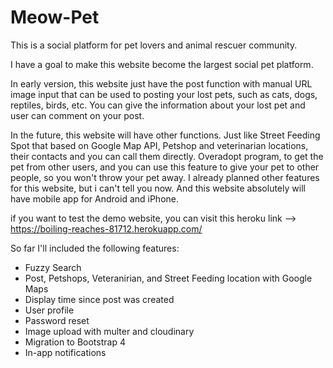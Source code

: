 # Meow-Pet
This is a social platform for pet lovers and animal rescuer community. 

I have a goal to make this website become the largest social pet platform.

In early version, this website just have the post function with manual URL image input that can be used to posting your lost pets, such as cats, dogs, reptiles, birds, etc. You can give the information about your lost pet and user can comment on your post.

In the future, this website will have other functions. Just like Street Feeding Spot that based on Google Map API, Petshop and veterinarian locations, their contacts and you can call them directly. Overadopt program, to get the pet from other users, and you can use this feature to give your pet to other people, so you won't throw your pet away. I already planned other features for this website, but i can't tell you now. And this website absolutely will have mobile app for Android and iPhone.

if you want to test the demo website, you can visit this heroku link --> https://boiling-reaches-81712.herokuapp.com/

So far I'll included the following features:

- Fuzzy Search 
- Post, Petshops, Veteranirian, and Street Feeding location with Google Maps
- Display time since post was created
- User profile 
- Password reset 
- Image upload with multer and cloudinary 
- Migration to Bootstrap 4
- In-app notifications



